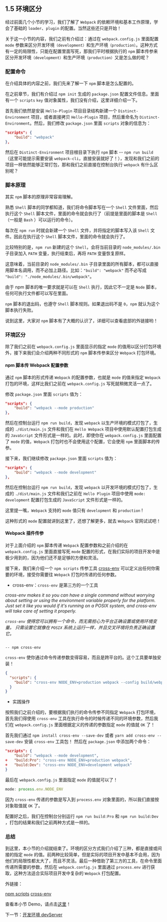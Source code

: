 ## 1.5 环境区分

经过前面几个小节的学习，我们了解了 `Webpack` 的依赖环境和基本工作原理，学会了基础的 `loader`、`plugin` 的配置。当然这些还只是开始！

关于这一小节的内容，我们之前有介绍过：通过在 `webpack.config.js` 里面配置 `mode` 参数来区分开发环境`（development）`和生产环境`（production）`。这种方式有一定的局限性，只能在配置里面写死，那我们平时根据执行的 `npm` 脚本传参来区分开发环境`（development）`和生产环境`（production）`又是怎么做的呢？

### 配置命令

在介绍具体的内容之前，我们先来了解一下 `npm` 脚本是怎么配置的。

在之前章节，我们有介绍过 `npm init` 生成的 `package.json` 配置文件信息。里面有一个 `scripts` `key` 值对象属性，我们没有介绍，这里详细介绍一下。

首先我们依然是安装 `Hello-Plugin` 项目目录结构新建一个 `Distinct-Environment` 项目，或者直接拷贝 `Hello-Plugin` 项目，然后重命名为 `Distinct-Environment`。然后，我们修改 `package.json` 里面 `scripts` 对象的信息为：

```json
"scripts": {
    "build": "webpack"
},
```

然后在 `Distinct-Environment` 项目根目录下执行 `npm` 脚本 -- `npm run build` （这里可能提示需要安装 `webpack-cli`，直接安装就好了！），发现和我们之前的项目一样依然能够正常打包，那和我们之前直接在控制台执行 `webpack` 有什么区别呢？

### 脚本原理

其实 `npm` 脚本的原理非常容易理解。

熟悉 `Shell` 脚本的同学都知道，我们将命令脚本写在一个 `Shell` 文件里面，然后执行这个 `Shell` 脚本文件，里面的命令就会执行了（前提是里面的脚本是 `Shell`（一般是 `Bash` ）可以运行的命令）。

每次在 `npm run` 时就会新建一个 `Shell` 文件，并将指定的脚本写入该 `Shell` 文件。因此在执行这个 `Shell` 脚本文件，里面的命令就会执行了。

比较特别的是，`npm run` 新建的这个 `Shell`，会将当前目录的 `node_modules/.bin` 子目录加入 `PATH` 变量，执行结束后，再将 `PATH` 变量恢复原样。

这意味着，当前目录的 `node_modules/.bin` 子目录里面的所有脚本，都可以直接用脚本名调用，而不必加上路径。比如：`"build": "webpack"` 而不必写成 `"build": "./node_modules/.bin/webpack"`。

由于 npm 脚本的唯一要求就是可以在 `Shell` 执行，因此它不一定是 `Node` 脚本，任何可执行文件都可以写在里面。

`npm` 脚本的退出码，也遵守 `Shell` 脚本规则。如果退出码不是 `0`，`npm` 就认为这个脚本执行失败。

说到这里，大家对 `npm` 脚本有了大概的认识了，详细可以查看底部的外链接哟！

### 环境区分

除了我们之前在 `webpack.config.js` 里面显示的指定 `mode` 的值用以区分打包环境外，接下来我们会介绍两种不同形式的 `npm` 脚本传参来区分 `Webpack` 打包环境。

#### npm 脚本传 Webpack 配置参数

通过 `npm` 脚本的形式传递 `Webpack` 的配置参数，也就是 `mode` 的值来指定 `Webpack` 打包的环境，这样比我们之前在 `webpack.config.js` 写死就稍微灵活一点了。

修改 `package.json` 里面 `scripts` 值为：

```json
"scripts": {
    "build": "webpack --mode production"
},
```

然后在控制台运行 `npm run build`，发现 `webpack` 以生产环境的模式打包了，生成的 `./dist/main.js` 文件和我们在 `Hello Webpack` 项目中使用默认配置打包生成的 `JavaScript` 文件形式是一样的。此时，即使你在 `webpack.config.js` 里面配置了 `mode` 的值，`Webpack` 打包时也不会使用这个配置，它会使用 `npm` 里面脚本的传参。

接下来，我们继续修改 `package.json` 里面 `scripts` 值为：

```json
"scripts": {
    "build": "webpack --mode development"
},
```

然后在控制台运行 `npm run build`，发现 `webpack` 以开发环境的模式打包了，生成的 `./dist/main.js` 文件和我们之前在 `Hello Plugin` 项目中使用 `mode: development` 配置打包生成的 `JavaScript` 文件形式是一样的。

这里提一嘴，`Webpack` 支持的 `mode` 值只有 `development` 和 `production` !

这种形式的 `mode` 配置就讲到这里了，还想了解更多，就去 `Webpack` 官网试试吧！

#### Webpack 插件传参

对于上面介绍的 `npm` 脚本传递 `Webpack` 配置参数和之前介绍的在 `webpack.config.js` 里面直接写死 `mode` 配置的形式，在我们实际的项目开发中是极少用到的，因为他们还不是足够的方便和灵活。

接下来，我们来介绍一个 `npm scripts` 传参工具 [cross-env](https://www.npmjs.com/package/cross-env) 可以定义出任何你需要的环境，接受你需要往 `Webpack` 打包时传递的任何参数。

- cross-env：`cross-env` 是第三方的一个工具

_cross-env makes it so you can have a single command without worrying about setting or using the environment variable properly for the platform. Just set it like you would if it's running on a POSIX system, and cross-env will take care of setting it properly._

_`cross-env` 使得您可以拥有一个命令，而无需担心为平台正确设置或使用环境变量。 只需设置它就像在 `POSIX` 系统上运行一样，并且交叉环境将负责正确设置它。_

                                                                                                                                -- npm cross-env
                                                                                                                                                                                                                                                                                          
`cross-env` 使你通过命令传递参数变得容易，而且是跨平台的。这个工具要单独安装！

```json
{
  "scripts": {
    "build": "cross-env NODE_ENV=production webpack --config build/webpack.config.js"
  }
}
```

- 实践操作

按照我们之前介绍的，要根据我们执行的命令传参不同指定 `Webpack` 打包环境，首先我们得使用 `cross-env` 工具在执行命令的时候传递不同的环境参数，然后我们在 `webpack.config.js` 里面根据定义的传递的参数指定 `mode` 的值就 `OK` 了！

首先我们通过 `npm install cross-env --save-dev` 或者 `yarn add cross-env --save-dev` 安装 `cross-env` 工具包！
然后在 `package.json` 中添加两个命令：

```json
"scripts": {
    "build": "webpack --mode development",
+   "build:Pro": "cross-env NODE_ENV=production webpack",
+   "build:Dev": "cross-env NODE_ENV=development webpack"
}
```

最后在 `webpack.config.js` 里面指定 `mode` 的值就可以了！

```javascript
mode: process.env.NODE_ENV
```

因为 `cross-env` 传递的参数是写入到 `process.env` 对象里面的，所以我们直接按对象取值就 `OK` 了。

配置好之后，我们在控制台分别运行 `npm run build:Pro` 和 `npm run build:Dev` ，打包的结果和我们之前两种方式是一样的。

### 总结

到这里，本小节的介绍就结束了。环境的区分方式我们介绍了三种，都是直接或间接的指定 `mode` 的值。前两种比较简单，但是实际的项目开发中基本不会用，因为他们的局限性都太大了，而且不灵活。最后一种借助了第三方的工具，在命令里面传递所需要的参数，然后在 `webpack.config.js` 里面通过 `process.env` 进行获取，这种方法适合实际项目开发中复杂的 `Webpack` 打包配置。

外链接：

[npm scripts](http://www.ruanyifeng.com/blog/2016/10/npm_scripts.html)
[cross-env](https://www.npmjs.com/package/cross-env)

查看本小节 Demo，请点击[这里](https://github.com/LittleLaneEF/give-up-webpack-cases/tree/master/Distinct-Environment)！

下一节：[开发环境 devServer](/di-yi-zhang-ru-men-pei-zhi/16-kai-fa-huan-jing-devserver.md)
